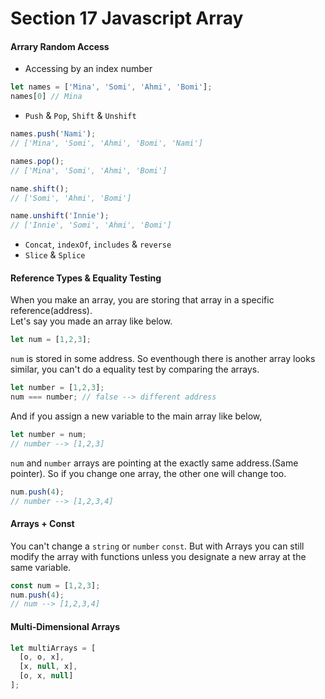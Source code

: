 # Section 17 Javascript Array

#### Arrary Random Access

- Accessing by an index number
```js
let names = ['Mina', 'Somi', 'Ahmi', 'Bomi'];
names[0] // Mina
```

- `Push` & `Pop`, `Shift` & `Unshift`
```js
names.push('Nami');
// ['Mina', 'Somi', 'Ahmi', 'Bomi', 'Nami']

names.pop();
// ['Mina', 'Somi', 'Ahmi', 'Bomi']

name.shift();
// ['Somi', 'Ahmi', 'Bomi']

name.unshift('Innie');
// ['Innie', 'Somi', 'Ahmi', 'Bomi']
```

- `Concat`, `indexOf`, `includes` & `reverse`
- `Slice` & `Splice`

#### Reference Types & Equality Testing
When you make an array, you are storing that array in a specific reference(address).
<br>
Let's say you made an array like below.
```js
let num = [1,2,3];
```
`num` is stored in some address. So eventhough there is another array looks similar, you can't do a equality test by comparing the arrays.
```js
let number = [1,2,3];
num === number; // false --> different address
```
And if you assign a new variable to the main array like below, 
```js
let number = num; 
// number --> [1,2,3]
```
`num` and `number` arrays are pointing at the exactly same address.(Same pointer). So if you change one array, the other one will change too.
```js
num.push(4);
// number --> [1,2,3,4]
```

#### Arrays + Const
You can't change a `string` or `number` `const`. But with Arrays you can still modify the array with functions unless you designate a new array at the same variable.
```js
const num = [1,2,3];
num.push(4);
// num --> [1,2,3,4]
```

#### Multi-Dimensional Arrays
```js
let multiArrays = [
  [o, o, x],
  [x, null, x],
  [o, x, null]
];
```
